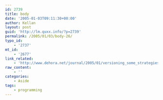 ```yaml
---
id: 2739
title: body
date: '2005-01-03T09:11:30+00:00'
author: Kellan
layout: post
guid: 'http://lm.quxx.info/?p=2739'
permalink: /2005/01/03/body-26/
typo_id:
    - '2737'
mt_id:
    - '2677'
link_related:
    - 'http://www.dehora.net/journal/2005/01/versioning_some_strategies_and_tactics.html'
raw_content:
    - ''
categories:
    - Aside
tags:
    - programming
---
```


